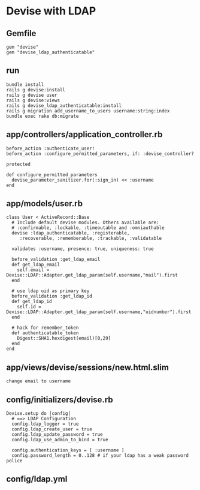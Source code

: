 Devise with LDAP
================

Gemfile
-------

    gem "devise"
    gem "devise_ldap_authenticatable"

run
---

    bundle install
    rails g devise:install
    rails g devise user
    rails g devise:views
    rails g devise_ldap_authenticatable:install
    rails g migration add_username_to_users username:string:index
    bundle exec rake db:migrate

app/controllers/application_controller.rb
-----------------------------------------

    before_action :authenticate_user!
    before_action :configure_permitted_parameters, if: :devise_controller?

    protected

    def configure_permitted_parameters
      devise_parameter_sanitizer.for(:sign_in) << :username
    end

app/models/user.rb
------------------

    class User < ActiveRecord::Base
      # Include default devise modules. Others available are:
      # :confirmable, :lockable, :timeoutable and :omniauthable
      devise :ldap_authenticatable, :registerable,
         :recoverable, :rememberable, :trackable, :validatable

      validates :username, presence: true, uniqueness: true

      before_validation :get_ldap_email
      def get_ldap_email
        self.email = Devise::LDAP::Adapter.get_ldap_param(self.username,"mail").first
      end

      # use ldap uid as primary key
      before_validation :get_ldap_id
      def get_ldap_id
        self.id = Devise::LDAP::Adapter.get_ldap_param(self.username,"uidnumber").first
      end

      # hack for remember_token
      def authenticatable_token
        Digest::SHA1.hexdigest(email)[0,29]
      end
    end

app/views/devise/sessions/new.html.slim
---------------------------------------

    change email to username

config/initializers/devise.rb
-----------------------------

    Devise.setup do |config|
      # ==> LDAP Configuration 
      config.ldap_logger = true
      config.ldap_create_user = true
      config.ldap_update_password = true
      config.ldap_use_admin_to_bind = true

      config.authentication_keys = [ :username ]
      config.password_length = 0..128 # if your ldap has a weak password police

config/ldap.yml
---------------
